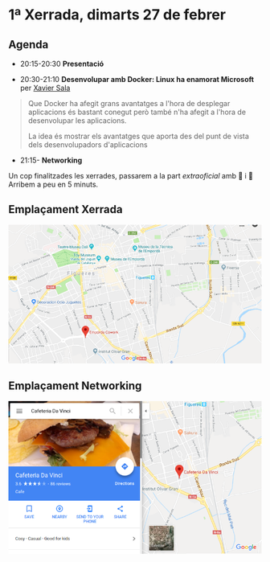 # 1ª Xerrada, dimarts 27 de febrer

## Agenda

- 20:15-20:30 **Presentació**

- 20:30-21:10 **Desenvolupar amb Docker: Linux ha enamorat Microsoft** per [Xavier Sala](http://afegirurl.com)

> Que Docker ha afegit grans avantatges a l'hora de desplegar aplicacions és bastant conegut però també n'ha afegit a l'hora de desenvolupar les aplicacions. 
>
> La idea és mostrar els avantatges que aporta des del punt de vista dels desenvolupadors d'aplicacions

- 21:15- **Networking** 

Un cop finalitzades les xerrades, passarem a la part _extraoficial_ amb :beer: i :fork_and_knife: Arribem a peu en 5 minuts.

## Emplaçament Xerrada

[![Empordà Cowork](https://github.com/InformaticsEmporda/Xerrades/blob/draft-xerrada-2018-02-27/xerrades/2018-02-27/mapa-xerrada-2018-02-27.png?raw=true)](https://www.google.es/maps/place/Emporda+Cowork/@42.2583604,2.9577309,18z/data=!3m1!4b1!4m5!3m4!1s0x12ba8dc014c7dc1f:0x757f19e7680433eb!8m2!3d42.2583604!4d2.9587698)

## Emplaçament Networking

[![Da Vinci](https://github.com/InformaticsEmporda/Xerrades/blob/draft-xerrada-2018-02-27/xerrades/2018-02-27/da_vinci-2018-02-27.png?raw=true)](https://www.google.es/maps/place/Cafeteria+Da+Vinci/@42.257846,2.9655472,15z/data=!4m5!3m4!1s0x0:0xc6a3c518c3b12ade!8m2!3d42.257846!4d2.9655472)


